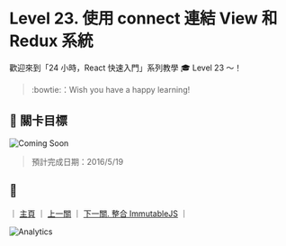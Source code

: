 # Level 23. 使用 connect 連結 View 和 Redux 系統

歡迎來到「24 小時，React 快速入門」系列教學 :mortar_board: Level 23 ～！
> :bowtie:：Wish you have a happy learning!


## :checkered_flag: 關卡目標

![Coming Soon](http://www.pixelpalette.com.au/wp-content/uploads/2015/04/COMING-SOON.gif)

> 預計完成日期：2016/5/19


## :rocket:

｜ [主頁](../) ｜ [上一關](../level-22_redux-actions) ｜ [下一關. 整合 ImmutableJS](../level-24_immutablejs) ｜


![Analytics](https://ga-beacon.appspot.com/UA-77436651-1/level-23_redux-connect-view?pixel)
